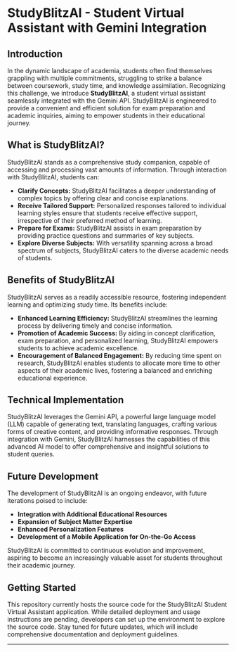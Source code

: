 
# StudyBlitzAI - Student Virtual Assistant with Gemini Integration

## Introduction

In the dynamic landscape of academia, students often find themselves grappling with multiple commitments, struggling to strike a balance between coursework, study time, and knowledge assimilation. Recognizing this challenge, we introduce **StudyBlitzAI**, a student virtual assistant seamlessly integrated with the Gemini API. StudyBlitzAI is engineered to provide a convenient and efficient solution for exam preparation and academic inquiries, aiming to empower students in their educational journey.

## What is StudyBlitzAI?

StudyBlitzAI stands as a comprehensive study companion, capable of accessing and processing vast amounts of information. Through interaction with StudyBlitzAI, students can:

- **Clarify Concepts:** StudyBlitzAI facilitates a deeper understanding of complex topics by offering clear and concise explanations.
- **Receive Tailored Support:** Personalized responses tailored to individual learning styles ensure that students receive effective support, irrespective of their preferred method of learning.
- **Prepare for Exams:** StudyBlitzAI assists in exam preparation by providing practice questions and summaries of key subjects.
- **Explore Diverse Subjects:** With versatility spanning across a broad spectrum of subjects, StudyBlitzAI caters to the diverse academic needs of students.

## Benefits of StudyBlitzAI

StudyBlitzAI serves as a readily accessible resource, fostering independent learning and optimizing study time. Its benefits include:

- **Enhanced Learning Efficiency:** StudyBlitzAI streamlines the learning process by delivering timely and concise information.
- **Promotion of Academic Success:** By aiding in concept clarification, exam preparation, and personalized learning, StudyBlitzAI empowers students to achieve academic excellence.
- **Encouragement of Balanced Engagement:** By reducing time spent on research, StudyBlitzAI enables students to allocate more time to other aspects of their academic lives, fostering a balanced and enriching educational experience.

## Technical Implementation

StudyBlitzAI leverages the Gemini API, a powerful large language model (LLM) capable of generating text, translating languages, crafting various forms of creative content, and providing informative responses. Through integration with Gemini, StudyBlitzAI harnesses the capabilities of this advanced AI model to offer comprehensive and insightful solutions to student queries.

## Future Development

The development of StudyBlitzAI is an ongoing endeavor, with future iterations poised to include:

- **Integration with Additional Educational Resources**
- **Expansion of Subject Matter Expertise**
- **Enhanced Personalization Features**
- **Development of a Mobile Application for On-the-Go Access**

StudyBlitzAI is committed to continuous evolution and improvement, aspiring to become an increasingly valuable asset for students throughout their academic journey.

## Getting Started

This repository currently hosts the source code for the StudyBlitzAI Student Virtual Assistant application. While detailed deployment and usage instructions are pending, developers can set up the environment to explore the source code. Stay tuned for future updates, which will include comprehensive documentation and deployment guidelines.


---

